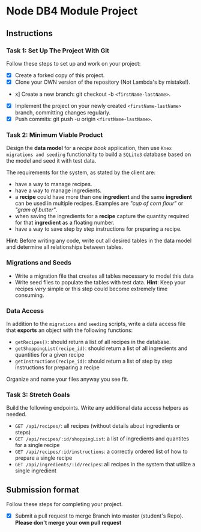 # Node DB4 Module Project

## Instructions

### Task 1: Set Up The Project With Git

Follow these steps to set up and work on your project:

-   [x] Create a forked copy of this project.
-   [x] Clone your OWN version of the repository (Not Lambda's by mistake!).
-   x] Create a new branch: git checkout -b `<firstName-lastName>`.
-   [x] Implement the project on your newly created `<firstName-lastName>` branch, committing changes regularly.
-   [x] Push commits: git push -u origin `<firstName-lastName>`.

### Task 2: Minimum Viable Product

Design the **data model** for a _recipe book_ application, then use `Knex migrations and seeding` functionality to build a `SQLite3` database based on the model and seed it with test data.

The requirements for the system, as stated by the client are:

-   have a way to manage recipes.
-   have a way to manage ingredients.
-   a **recipe** could have more than one **ingredient** and the same **ingredient** can be used in multiple recipes. Examples are _"cup of corn flour"_ or _"gram of butter"_.
-   when saving the ingredients for a **recipe** capture the quantity required for that **ingredient** as a floating number.
-   have a way to save step by step instructions for preparing a recipe.

**Hint**: Before writing any code, write out all desired tables in the data model and determine all relationships between tables.

### Migrations and Seeds

-   Write a migration file that creates all tables necessary to model this data
-   Write seed files to populate the tables with test data. **Hint**: Keep your recipes _very_ simple or this step could become extremely time consuming.

### Data Access

In addition to the `migrations` and `seeding` scripts, write a data access file that **exports** an object with the following functions:

-   `getRecipes()`: should return a list of all recipes in the database.
-   `getShoppingList(recipe_id)`: should return a list of all ingredients and quantities for a given recipe
-   `getInstructions(recipe_id)`: should return a list of step by step instructions for preparing a recipe

Organize and name your files anyway you see fit.

### Task 3: Stretch Goals

Build the following endpoints. Write any additional data access helpers as needed.

-   `GET /api/recipes/`: all recipes (without details about ingredients or steps)
-   `GET /api/recipes/:id/shoppingList`: a list of ingredients and quantites for a single recipe
-   `GET /api/recipes/:id/instructions`: a correctly ordered list of how to prepare a single recipe
-   `GET /api/ingredients/:id/recipes`: all recipes in the system that utilize a single ingredient

## Submission format

Follow these steps for completing your project.

-   [x] Submit a pull request to merge <firstName-lastName> Branch into master (student's Repo). **Please don't merge your own pull request**
